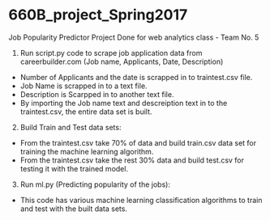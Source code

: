 # 660B_project_Spring2017
Job Popularity Predictor
Project Done for web analytics class - Team No. 5

1. Run script.py code to scrape job application data from careerbuilder.com (Job name, Applicants, Date, Description)
- Number of Applicants and the date is scrapped in to traintest.csv file.
- Job Name is scrapped in to a text file.
- Description is Scarpped in to another text file.
- By importing the Job name text and descreiption text in to the traintest.csv, the entire data set is built.
2. Build Train and Test data sets:
- From the traintest.csv take 70% of data and build train.csv data set for training the machine learning algorithm.
- From the traintest.csv take the rest 30% data and build test.csv for testing it with the trained model.
3. Run ml.py (Predicting popularity of the jobs):
- This code has various machine learning classification algorithms to train and test with the built data sets.
